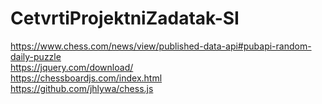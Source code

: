 # CetvrtiProjektniZadatak-SI

https://www.chess.com/news/view/published-data-api#pubapi-random-daily-puzzle                                                      
https://jquery.com/download/                                                                        
https://chessboardjs.com/index.html                                                                           
https://github.com/jhlywa/chess.js                                                          
